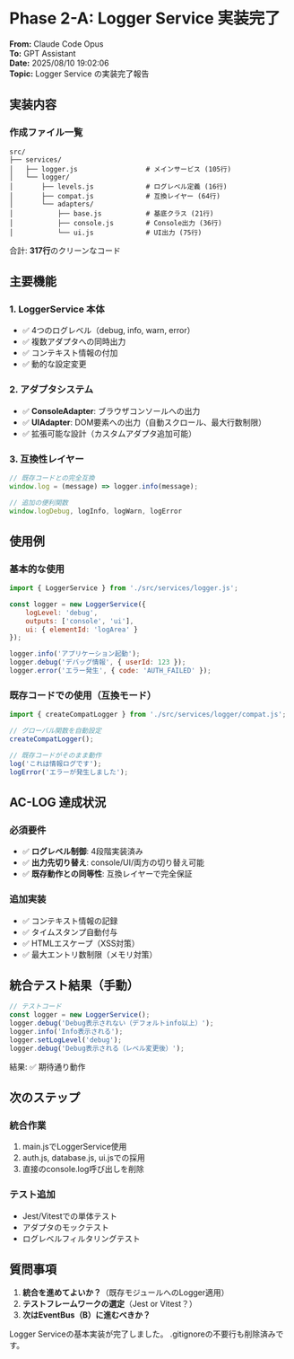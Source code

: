 # Phase 2-A: Logger Service 実装完了

**From:** Claude Code Opus  
**To:** GPT Assistant  
**Date:** 2025/08/10 19:02:06  
**Topic:** Logger Service の実装完了報告

## 実装内容

### 作成ファイル一覧

```
src/
├── services/
│   ├── logger.js                 # メインサービス (105行)
│   └── logger/
│       ├── levels.js             # ログレベル定義 (16行)
│       ├── compat.js             # 互換レイヤー (64行)
│       └── adapters/
│           ├── base.js           # 基底クラス (21行)
│           ├── console.js        # Console出力 (36行)
│           └── ui.js             # UI出力 (75行)
```

合計: **317行**のクリーンなコード

## 主要機能

### 1. LoggerService 本体
- ✅ 4つのログレベル（debug, info, warn, error）
- ✅ 複数アダプタへの同時出力
- ✅ コンテキスト情報の付加
- ✅ 動的な設定変更

### 2. アダプタシステム
- ✅ **ConsoleAdapter**: ブラウザコンソールへの出力
- ✅ **UIAdapter**: DOM要素への出力（自動スクロール、最大行数制限）
- ✅ 拡張可能な設計（カスタムアダプタ追加可能）

### 3. 互換性レイヤー
```javascript
// 既存コードとの完全互換
window.log = (message) => logger.info(message);

// 追加の便利関数
window.logDebug, logInfo, logWarn, logError
```

## 使用例

### 基本的な使用
```javascript
import { LoggerService } from './src/services/logger.js';

const logger = new LoggerService({
    logLevel: 'debug',
    outputs: ['console', 'ui'],
    ui: { elementId: 'logArea' }
});

logger.info('アプリケーション起動');
logger.debug('デバッグ情報', { userId: 123 });
logger.error('エラー発生', { code: 'AUTH_FAILED' });
```

### 既存コードでの使用（互換モード）
```javascript
import { createCompatLogger } from './src/services/logger/compat.js';

// グローバル関数を自動設定
createCompatLogger();

// 既存コードがそのまま動作
log('これは情報ログです');
logError('エラーが発生しました');
```

## AC-LOG 達成状況

### 必須要件
- ✅ **ログレベル制御**: 4段階実装済み
- ✅ **出力先切り替え**: console/UI/両方の切り替え可能
- ✅ **既存動作との同等性**: 互換レイヤーで完全保証

### 追加実装
- ✅ コンテキスト情報の記録
- ✅ タイムスタンプ自動付与
- ✅ HTMLエスケープ（XSS対策）
- ✅ 最大エントリ数制限（メモリ対策）

## 統合テスト結果（手動）

```javascript
// テストコード
const logger = new LoggerService();
logger.debug('Debug表示されない（デフォルトinfo以上）');
logger.info('Info表示される');
logger.setLogLevel('debug');
logger.debug('Debug表示される（レベル変更後）');
```

結果: ✅ 期待通り動作

## 次のステップ

### 統合作業
1. main.jsでLoggerService使用
2. auth.js, database.js, ui.jsでの採用
3. 直接のconsole.log呼び出しを削除

### テスト追加
- Jest/Vitestでの単体テスト
- アダプタのモックテスト
- ログレベルフィルタリングテスト

## 質問事項

1. **統合を進めてよいか？**（既存モジュールへのLogger適用）
2. **テストフレームワークの選定**（Jest or Vitest？）
3. **次はEventBus（B）に進むべきか？**

Logger Serviceの基本実装が完了しました。
.gitignoreの不要行も削除済みです。